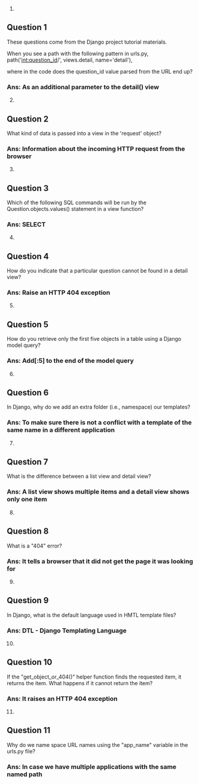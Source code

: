 1.
## Question 1
These questions come from the Django project tutorial materials.

When you see a path with the following pattern in urls.py, path('<int:question_id>/', views.detail, name='detail'),

where in the code does the question_id value parsed from the URL end up?
### Ans: As an additional parameter to the detail() view

2.
## Question 2
What kind of data is passed into a view in the 'request' object?
### Ans: Information about the incoming HTTP request from the browser

3.
## Question 3
Which of the following SQL commands will be run by the Question.objects.values() statement in a view function?
### Ans: SELECT

4.
## Question 4
How do you indicate that a particular question cannot be found in a detail view?
### Ans: Raise an HTTP 404 exception

5.
## Question 5
How do you retrieve only the first five objects in a table using a Django model query?
### Ans: Add[:5] to the end of the model query

6.
## Question 6
In Django, why do we add an extra folder (i.e., namespace) our templates?
### Ans: To make sure there is not a conflict with a template of the same name in a different application

7.
## Question 7
What is the difference between a list view and detail view?
### Ans: A list view shows multiple items and a detail view shows only one item

8.
## Question 8
What is a "404" error?
### Ans: It tells a browser that it did not get the page it was looking for

9.
## Question 9
In Django, what is the default language used in HMTL template files?
### Ans: DTL - Django Templating Language

10.
## Question 10
If the "get_object_or_404()" helper function finds the requested item, it returns the item. What happens if it cannot return the item?
### Ans: It raises an HTTP 404 exception

11.
## Question 11
Why do we name space URL names using the "app_name" variable in the urls.py file?
### Ans: In case we have multiple applications with the same named path


